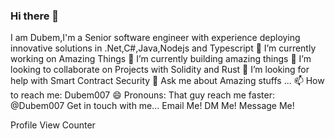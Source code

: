 ### Hi there 👋

I am Dubem,I'm a Senior software engineer with experience deploying innovative solutions in .Net,C#,Java,Nodejs and Typescript
🔭 I’m currently working on Amazing Things
🌱 I’m currently building amazing things
👯 I’m looking to collaborate on Projects with Solidity and Rust
🤔 I’m looking for help with Smart Contract Security
💬 Ask me about Amazing stuffs ...
📫 How to reach me: Dubem007
😄 Pronouns: That guy
reach me faster: @Dubem007
Get in touch with me...
Email Me! DM Me! Message Me!

Profile View Counter
